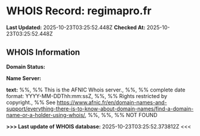 # WHOIS Record: regimapro.fr

**Last Updated:** 2025-10-23T03:25:52.448Z
**Checked At:** 2025-10-23T03:25:52.448Z

## WHOIS Information

**Domain Status:** 

**Name Server:** 

**text:** %%, %% This is the AFNIC Whois server., %%, %% complete date format: YYYY-MM-DDThh:mm:ssZ, %%, %% Rights restricted by copyright., %% See https://www.afnic.fr/en/domain-names-and-support/everything-there-is-to-know-about-domain-names/find-a-domain-name-or-a-holder-using-whois/, %%, %%, %% NOT FOUND

**>>> Last update of WHOIS database:** 2025-10-23T03:25:52.373812Z <<<

